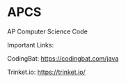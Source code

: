 # APCS
AP Computer Science Code

Important Links:

CodingBat: https://codingbat.com/java

Trinket.io: https://trinket.io/
